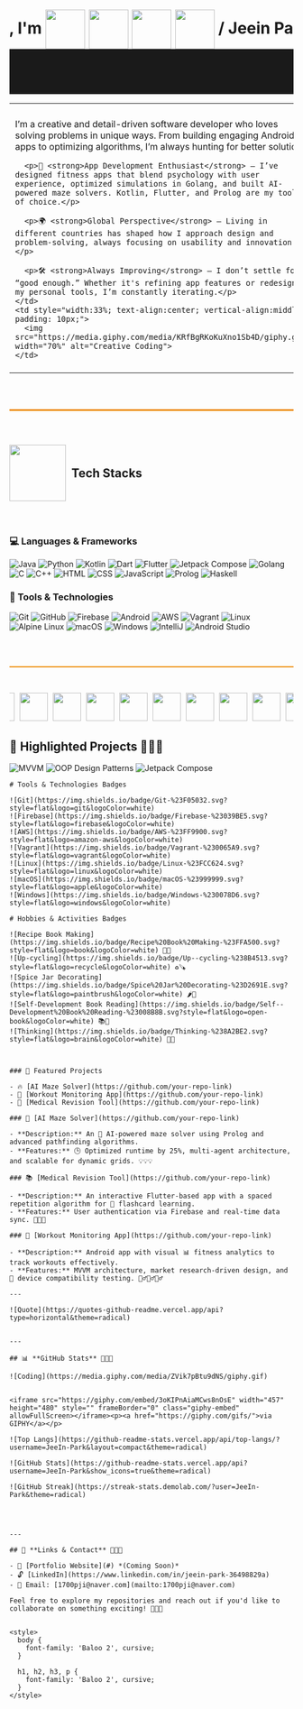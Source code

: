 <link href="https://fonts.googleapis.com/css2?family=Baloo+2&display=swap" rel="stylesheet">



<h1 align="center" style="display: flex; justify-content: center; width: 100%; overflow: hidden; margin-bottom: 0px;">
  <span style="display: inline-block; white-space: nowrap; animation: scroll 20s linear infinite;">
    <p style="margin: 0;">Hiya, I'm <img src="https://media.giphy.com/media/oqCQ8EeERIY6NytEDm/giphy.gif" width="70" style="vertical-align: middle;"> <img src="https://media.giphy.com/media/TOLuAEdmOj1dTIKNkB/giphy.gif" width="70" style="vertical-align: middle;"> <img src="https://media.giphy.com/media/TOLuAEdmOj1dTIKNkB/giphy.gif" width="70" style="vertical-align: middle;"> <img src="https://media.giphy.com/media/EnOZd2heOezVbBXWlJ/giphy.gif" width="70" style="vertical-align: middle;"> / Jeein Park! 👋</p>
  </span>
</h1>


<hr style="border: none; height: 80px; background-image:
url('https://media.giphy.com/media/cNTobeyDPsv9xUeAOR/giphy.gif'); background-size: contain; background-repeat: repeat-x; margin-top: 0;">



<table style="border-collapse: collapse; width: 100%;">
  <tr>
    <td style="width:66%; vertical-align:top; border-right: 1px solid #ddd; padding: 10px;">
      <p>I’m a creative and detail-driven software developer who loves solving problems in unique ways. From building engaging Android apps to optimizing algorithms, I’m always hunting for better solutions.</p>

      <p>📱 <strong>App Development Enthusiast</strong> – I’ve designed fitness apps that blend psychology with user experience, optimized simulations in Golang, and built AI-powered maze solvers. Kotlin, Flutter, and Prolog are my tools of choice.</p>

      <p>🌍 <strong>Global Perspective</strong> – Living in different countries has shaped how I approach design and problem-solving, always focusing on usability and innovation.</p>

      <p>🛠️ <strong>Always Improving</strong> – I don’t settle for “good enough.” Whether it's refining app features or redesigning my personal tools, I’m constantly iterating.</p>
    </td>
    <td style="width:33%; text-align:center; vertical-align:middle; padding: 10px;">
      <img src="https://media.giphy.com/media/KRfBgRKoKuXno1Sb4D/giphy.gif" width="70%" alt="Creative Coding">
    </td>
  </tr>
</table>







<br><br>

<hr style="height: 2.5px; background-color: #ED8B00; border: none;">

<br>



<!--<hr style="border: none; height: 20px; background-image: url('https://media.giphy.com/media/oqCQ8EeERIY6NytEDm/giphy.gif'); background-size: contain; background-repeat: repeat-x;">-->

<h2 align="left" style="display: flex; align-items: center; width: 100%; overflow: hidden; margin-bottom: 20px;"> 
  <span style="display: flex; align-items: center;">
    <img src="https://media.giphy.com/media/zQmknt9jBDb2LVbYfy/giphy.gif" width="100" style="vertical-align: middle; margin-right: 10px;"> 
    <p style="margin: 0;">Tech Stacks</p>
  </span>
</h2>


<br>


### 💻 Languages & Frameworks 

![Java](https://img.shields.io/badge/Java-%23ED8B00.svg?style=for-the-badge&logo=java&logoColor=white&labelColor=3ea1b5&fontWeight=bold)
![Python](https://img.shields.io/badge/Python-%233776AB.svg?style=for-the-badge&logo=python&logoColor=fabf0c)
![Kotlin](https://img.shields.io/badge/Kotlin-%238b4fe0.svg?style=for-the-badge&logo=kotlin&logoColor=ff9729)
![Dart](https://img.shields.io/badge/Dart-%230366a8.svg?style=for-the-badge&logo=dart&logoColor=5ebeff)
![Flutter](https://img.shields.io/badge/Flutter-%234eb0f2.svg?style=for-the-badge&logo=flutter&logoColor=02569B)
![Jetpack Compose](https://img.shields.io/badge/Jetpack%20Compose-%233eb051.svg?style=for-the-badge&logo=jetpack-compose&logoColor=434dd9)
![Golang](https://img.shields.io/badge/Golang-%2300ADD8.svg?style=for-the-badge&logo=go&logoColor=f5d9ba)
![C](https://img.shields.io/badge/C-%2300599C.svg?style=for-the-badge&logo=c&logoColor=b3d3e8)
![C++](https://img.shields.io/badge/C++-%2300599C.svg?style=for-the-badge&logo=c%2B%2B&logoColor=b3d3e8)
![HTML](https://img.shields.io/badge/HTML-%23E34F26.svg?style=for-the-badge&logo=html5&logoColor=white)
![CSS](https://img.shields.io/badge/CSS-%231572B6.svg?style=for-the-badge&logo=css3&logoColor=white)
![JavaScript](https://img.shields.io/badge/JavaScript-%23333634.svg?style=for-the-badge&logo=javascript&logoColor=F7DF1E)
![Prolog](https://img.shields.io/badge/Prolog-%23fa530c.svg?style=for-the-badge&logoColor=white&labelColor=fa530c&fontWeight=bold)
![Haskell](https://img.shields.io/badge/Haskell-%235D4F85.svg?style=for-the-badge&logo=haskell&logoColor=d8b6f0)


### 🧪 Tools & Technologies 

![Git](https://img.shields.io/badge/Git-%23f0ede1.svg?style=for-the-badge&logo=git&logoColor=F05032)
![GitHub](https://img.shields.io/badge/GitHub-%23333634.svg?style=for-the-badge&logo=github&logoColor=f0ede1)
![Firebase](https://img.shields.io/badge/Firebase-%23f76d11.svg?style=for-the-badge&logo=firebase&logoColor=FCC624)
![Android](https://img.shields.io/badge/Android-%2334A853.svg?style=for-the-badge&logo=android&logoColor=white)
![AWS](https://img.shields.io/badge/AWS-%23232F3E.svg?style=for-the-badge&logo=amazonwebservices&logoColor=FF9900)
![Vagrant](https://img.shields.io/badge/Vagrant-%23a8c8f0.svg?style=for-the-badge&logo=vagrant&logoColor=1d59db)
![Linux](https://img.shields.io/badge/Linux-%23FCC624.svg?style=for-the-badge&logo=linux&logoColor=333634)
![Alpine Linux](https://img.shields.io/badge/alpine%20Linux-%230D597F.svg?style=for-the-badge&logo=alpinelinux&logoColor=)
![macOS](https://img.shields.io/badge/mac%20OS-%23999999.svg?style=for-the-badge&logo=apple&logoColor=white)
![Windows](https://img.shields.io/badge/Windows-%232740ba.svg?style=for-the-badge&logo=windows&logoColor=white)
![IntelliJ](https://img.shields.io/badge/intelliJ-%23f01d67.svg?style=for-the-badge&logo=intellijidea&logoColor=7d99f0)
![Android Studio](https://img.shields.io/badge/Android%20studio-%230d89e0.svg?style=for-the-badge&logo=androidstudio&logoColor=3DDC84)



<br>
<br>

<hr style="height: 2.5px; background-color: #ED8B00; border: none;">

<br>

<!--<h3 align="center">💻 Languages & Frameworks 💻</h3>-->

<!--<p align="center">-->
<!--  <img src="https://img.shields.io/badge/Java-%23ED8B00.svg?style=for-the-badge&logo=java&logoColor=white&labelColor=3ea1b5&fontWeight=bold">-->
<!--  <img src="https://img.shields.io/badge/Python-%233776AB.svg?style=for-the-badge&logo=python&logoColor=fabf0c">-->
<!--  <img src="https://img.shields.io/badge/Kotlin-%238b4fe0.svg?style=for-the-badge&logo=kotlin&logoColor=ff9729">-->
<!--  <img src="https://img.shields.io/badge/Dart-%230366a8.svg?style=for-the-badge&logo=dart&logoColor=5ebeff">-->
<!--  <img src="https://img.shields.io/badge/Flutter-%234eb0f2.svg?style=for-the-badge&logo=flutter&logoColor=02569B">-->
<!--  <img src="https://img.shields.io/badge/Jetpack%20Compose-%233eb051.svg?style=for-the-badge&logo=jetpack-compose&logoColor=434dd9">-->
<!--  <img src="https://img.shields.io/badge/Golang-%2300ADD8.svg?style=for-the-badge&logo=go&logoColor=f5d9ba">-->
<!--  <img src="https://img.shields.io/badge/C-%2300599C.svg?style=for-the-badge&logo=c&logoColor=b3d3e8">-->
<!--  <img src="https://img.shields.io/badge/C++-%2300599C.svg?style=for-the-badge&logo=c%2B%2B&logoColor=b3d3e8">-->
<!--  <img src="https://img.shields.io/badge/HTML-%23E34F26.svg?style=for-the-badge&logo=html5&logoColor=white">-->
<!--  <img src="https://img.shields.io/badge/CSS-%231572B6.svg?style=for-the-badge&logo=css3&logoColor=white">-->
<!--  <img src="https://img.shields.io/badge/JavaScript-%23333634.svg?style=for-the-badge&logo=javascript&logoColor=F7DF1E">-->
<!--  <img src="https://img.shields.io/badge/Prolog-%23fa530c.svg?style=for-the-badge&logoColor=white&labelColor=fa530c&fontWeight=bold">-->
<!--  <img src="https://img.shields.io/badge/Haskell-%235D4F85.svg?style=for-the-badge&logo=haskell&logoColor=d8b6f0">-->
<!--</p>-->



<!--![Java](https://img.shields.io/badge/Java-%23ED8B00.svg?style=flat&logo=java&logoColor=white&labelColor=3ea1b5&fontWeight=bold)-->
<!--![Python](https://img.shields.io/badge/Python-%233776AB.svg?style=flat&logo=python&logoColor=fabf0c)-->
<!--![Kotlin](https://img.shields.io/badge/Kotlin-%238b4fe0.svg?style=flat&logo=kotlin&logoColor=ff9729)-->
<!--![Dart](https://img.shields.io/badge/Dart-%230366a8.svg?style=flat&logo=dart&logoColor=5ebeff)-->
<!--![Flutter](https://img.shields.io/badge/Flutter-%234eb0f2.svg?style=flat&logo=flutter&logoColor=02569B)-->
<!--![Jetpack Compose](https://img.shields.io/badge/Jetpack%20Compose-%233eb051.svg?style=flat&logo=jetpack-compose&logoColor=434dd9)-->
<!--![Go](https://img.shields.io/badge/Go-%2300ADD8.svg?style=flat&logo=go&logoColor=f5d9ba)-->
<!--![C](https://img.shields.io/badge/C-%2300599C.svg?style=flat&logo=c&logoColor=b3d3e8)-->
<!--![C++](https://img.shields.io/badge/C++-%2300599C.svg?style=flat&logo=c%2B%2B&logoColor=b3d3e8)-->
<!--![HTML/CSS](https://img.shields.io/badge/HTML%2FCSS-%23ff8563.svg?style=flat&logo=html5&logoColor=3870ff)-->
<!--![JavaScript](https://img.shields.io/badge/JavaScript-%23333634.svg?style=flat&logo=javascript&logoColor=F7DF1E)-->
<!--![Prolog](https://img.shields.io/badge/Prolog-%234164b0.svg?style=flat&logoColor=white&labelColor=fa530c&fontWeight=bold)-->
<!--![Haskell](https://img.shields.io/badge/Haskell-%235D4F85.svg?style=flat&logo=haskell&logoColor=d8b6f0)-->




<p align="center" style="display: flex; justify-content: center; width: 100%; overflow: hidden;">
  <span style="display: inline-block; white-space: nowrap; animation: scroll 20s linear infinite;">
    <img src="https://media.giphy.com/media/oqCQ8EeERIY6NytEDm/giphy.gif" width="50" style="margin-right: 5px;">
    <img src="https://media.giphy.com/media/KRfBgRKoKuXno1Sb4D/giphy.gif" width="50" style="margin-right: 5px;">
    <img src="https://media.giphy.com/media/oqCQ8EeERIY6NytEDm/giphy.gif" width="50" style="margin-right: 5px;">
    <img src="https://media.giphy.com/media/KRfBgRKoKuXno1Sb4D/giphy.gif" width="50" style="margin-right: 5px;">
    <img src="https://media.giphy.com/media/oqCQ8EeERIY6NytEDm/giphy.gif" width="50" style="margin-right: 5px;">
    <img src="https://media.giphy.com/media/KRfBgRKoKuXno1Sb4D/giphy.gif" width="50" style="margin-right: 5px;">
    <img src="https://media.giphy.com/media/oqCQ8EeERIY6NytEDm/giphy.gif" width="50" style="margin-right: 5px;">
    <img src="https://media.giphy.com/media/KRfBgRKoKuXno1Sb4D/giphy.gif" width="50" style="margin-right: 5px;">
    <img src="https://media.giphy.com/media/oqCQ8EeERIY6NytEDm/giphy.gif" width="50" style="margin-right: 5px;">
    <img src="https://media.giphy.com/media/KRfBgRKoKuXno1Sb4D/giphy.gif" width="50" style="margin-right: 5px;">
  </span>
</p>

<style>
  @keyframes scroll {
    0% { transform: translateX(0); }
    100% { transform: translateX(%); }
  }
</style>


## 🌟 **Highlighted Projects** 🌟🌟🌟


![MVVM](https://img.shields.io/badge/MVVM-%2300CED1.svg?style=for-the-badge&logo=architecture&logoColor=white)
![OOP Design Patterns](https://img.shields.io/badge/OOP%20Design%20Patterns-%2334A853.svg?style=for-the-badge&logo=blueprint&logoColor=white)
![Jetpack Compose](https://img.shields.io/badge/Jetpack%20Compose-%2300A9CE.svg?style=for-the-badge&logo=jetpack-compose&logoColor=white)

```
# Tools & Technologies Badges

![Git](https://img.shields.io/badge/Git-%23F05032.svg?style=flat&logo=git&logoColor=white)
![Firebase](https://img.shields.io/badge/Firebase-%23039BE5.svg?style=flat&logo=firebase&logoColor=white)
![AWS](https://img.shields.io/badge/AWS-%23FF9900.svg?style=flat&logo=amazon-aws&logoColor=white)
![Vagrant](https://img.shields.io/badge/Vagrant-%230065A9.svg?style=flat&logo=vagrant&logoColor=white)
![Linux](https://img.shields.io/badge/Linux-%23FCC624.svg?style=flat&logo=linux&logoColor=white)
![macOS](https://img.shields.io/badge/macOS-%23999999.svg?style=flat&logo=apple&logoColor=white)
![Windows](https://img.shields.io/badge/Windows-%230078D6.svg?style=flat&logo=windows&logoColor=white)

# Hobbies & Activities Badges

![Recipe Book Making](https://img.shields.io/badge/Recipe%20Book%20Making-%23FFA500.svg?style=flat&logo=book&logoColor=white) 📖🍳
![Up-cycling](https://img.shields.io/badge/Up--cycling-%238B4513.svg?style=flat&logo=recycle&logoColor=white) ♻️🪚
![Spice Jar Decorating](https://img.shields.io/badge/Spice%20Jar%20Decorating-%23D2691E.svg?style=flat&logo=paintbrush&logoColor=white) 🌶️🎨
![Self-Development Book Reading](https://img.shields.io/badge/Self--Development%20Book%20Reading-%23008B8B.svg?style=flat&logo=open-book&logoColor=white) 📚🌟
![Thinking](https://img.shields.io/badge/Thinking-%238A2BE2.svg?style=flat&logo=brain&logoColor=white) 🤔💭



### 🌟 Featured Projects

- 🔥 [AI Maze Solver](https://github.com/your-repo-link)
- 📱 [Workout Monitoring App](https://github.com/your-repo-link)
- 🧠 [Medical Revision Tool](https://github.com/your-repo-link)

### 🏦 [AI Maze Solver](https://github.com/your-repo-link)

- **Description:** An 🤖 AI-powered maze solver using Prolog and advanced pathfinding algorithms.
- **Features:** 🕒 Optimized runtime by 25%, multi-agent architecture, and scalable for dynamic grids. 💡💡💡

### 📚 [Medical Revision Tool](https://github.com/your-repo-link)

- **Description:** An interactive Flutter-based app with a spaced repetition algorithm for 🧠 flashcard learning.
- **Features:** User authentication via Firebase and real-time data sync. 📘📘📘

### 🏢 [Workout Monitoring App](https://github.com/your-repo-link)

- **Description:** Android app with visual 📊 fitness analytics to track workouts effectively.
- **Features:** MVVM architecture, market research-driven design, and 📱 device compatibility testing. 🏋️‍♂️🏋️‍♂️🏋️‍♂️

---

![Quote](https://quotes-github-readme.vercel.app/api?type=horizontal&theme=radical)


---

## 📊 **GitHub Stats** 🌟🌟🌟

![Coding](https://media.giphy.com/media/ZVik7pBtu9dNS/giphy.gif)


<iframe src="https://giphy.com/embed/3oKIPnAiaMCws8nOsE" width="457" height="480" style="" frameBorder="0" class="giphy-embed" allowFullScreen></iframe><p><a href="https://giphy.com/gifs/">via GIPHY</a></p>

![Top Langs](https://github-readme-stats.vercel.app/api/top-langs/?username=JeeIn-Park&layout=compact&theme=radical)

![GitHub Stats](https://github-readme-stats.vercel.app/api?username=JeeIn-Park&show_icons=true&theme=radical)

![GitHub Streak](https://streak-stats.demolab.com/?user=JeeIn-Park&theme=radical)




---

## 🔗 **Links & Contact** 🔗🔗🔗

- 🔗 [Portfolio Website](#) *(Coming Soon)*
- 🔓 [LinkedIn](https://www.linkedin.com/in/jeein-park-36498829a)
- 📧 Email: [1700pji@naver.com](mailto:1700pji@naver.com)

Feel free to explore my repositories and reach out if you'd like to collaborate on something exciting! 🎉🎉🎉


<style>
  body {
    font-family: 'Baloo 2', cursive;
  }

  h1, h2, h3, p {
    font-family: 'Baloo 2', cursive;
  }
</style>


